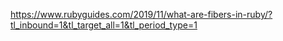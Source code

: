 https://www.rubyguides.com/2019/11/what-are-fibers-in-ruby/?tl_inbound=1&tl_target_all=1&tl_period_type=1
